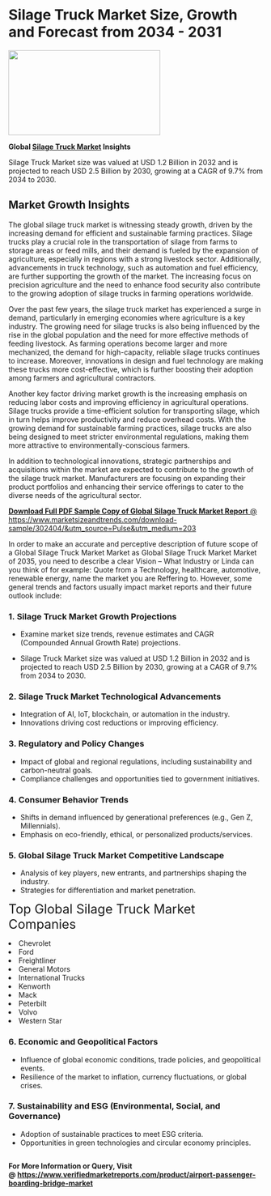 <H1>Silage Truck Market Size, Growth and Forecast from 2034 - 2031</H1><img class="aligncenter size-medium wp-image-584254" src="https://thirdeyenews.in/wp-content/uploads/2034/09/Global-Market-Research-300x168.jpeg" alt="" width="300" height="168" /><p><strong>Global&nbsp;<a href="https://www.marketsizeandtrends.com/download-sample/302404/&amp;utm_source=Pulse&amp;utm_medium=203">Silage Truck Market</a> Insights</strong></p><p>Silage Truck Market size was valued at USD 1.2 Billion in 2032 and is projected to reach USD 2.5 Billion by 2030, growing at a CAGR of 9.7% from 2034 to 2030.</p><p><h2>Market Growth Insights</h2> <p>The global silage truck market is witnessing steady growth, driven by the increasing demand for efficient and sustainable farming practices. Silage trucks play a crucial role in the transportation of silage from farms to storage areas or feed mills, and their demand is fueled by the expansion of agriculture, especially in regions with a strong livestock sector. Additionally, advancements in truck technology, such as automation and fuel efficiency, are further supporting the growth of the market. The increasing focus on precision agriculture and the need to enhance food security also contribute to the growing adoption of silage trucks in farming operations worldwide.</p> <p><a href="#"></a></p> <p>Over the past few years, the silage truck market has experienced a surge in demand, particularly in emerging economies where agriculture is a key industry. The growing need for silage trucks is also being influenced by the rise in the global population and the need for more effective methods of feeding livestock. As farming operations become larger and more mechanized, the demand for high-capacity, reliable silage trucks continues to increase. Moreover, innovations in design and fuel technology are making these trucks more cost-effective, which is further boosting their adoption among farmers and agricultural contractors.</p> <p>Another key factor driving market growth is the increasing emphasis on reducing labor costs and improving efficiency in agricultural operations. Silage trucks provide a time-efficient solution for transporting silage, which in turn helps improve productivity and reduce overhead costs. With the growing demand for sustainable farming practices, silage trucks are also being designed to meet stricter environmental regulations, making them more attractive to environmentally-conscious farmers.</p> <p>In addition to technological innovations, strategic partnerships and acquisitions within the market are expected to contribute to the growth of the silage truck market. Manufacturers are focusing on expanding their product portfolios and enhancing their service offerings to cater to the diverse needs of the agricultural sector.</p> <p><a href="#"></p><p><span class=""><strong>Download Full PDF Sample Copy of Global Silage Truck Market Report</strong> @ <a href="https://www.marketsizeandtrends.com/download-sample/302404/&amp;utm_source=Pulse&amp;utm_medium=203" target="_blank">https://www.marketsizeandtrends.com/download-sample/302404/&amp;utm_source=Pulse&amp;utm_medium=203</a></span></p><p>In order to make an accurate and perceptive description of future scope of a Global&nbsp;Silage Truck Market Market as Global&nbsp;Silage Truck Market Market of 2035, you need to describe a clear Vision &ndash; What Industry or Linda can you think of for example: Quote from a Technology, healthcare, automotive, renewable energy, name the market you are Reffering to. However, some general trends and factors usually impact market reports and their future outlook include:</p><h3>1.&nbsp;<strong>Silage Truck Market Growth Projections</strong></h3><ul><li>Examine market size trends, revenue estimates and CAGR (Compounded Annual Growth Rate) projections.</li><li><p>Silage Truck Market size was valued at USD 1.2 Billion in 2032 and is projected to reach USD 2.5 Billion by 2030, growing at a CAGR of 9.7% from 2034 to 2030.</p></li></ul><h3>2.&nbsp;<strong>Silage Truck Market Technological Advancements</strong></h3><ul><li>Integration of AI, IoT, blockchain, or automation in the industry.</li><li>Innovations driving cost reductions or improving efficiency.</li></ul><h3>3.&nbsp;<strong>Regulatory and Policy Changes</strong></h3><ul><li>Impact of global and regional regulations, including sustainability and carbon-neutral goals.</li><li>Compliance challenges and opportunities tied to government initiatives.</li></ul><h3>4.&nbsp;<strong>Consumer Behavior Trends</strong></h3><ul><li>Shifts in demand influenced by generational preferences (e.g., Gen Z, Millennials).</li><li>Emphasis on eco-friendly, ethical, or personalized products/services.</li></ul><h3>5.&nbsp;<strong>Global Silage Truck Market Competitive Landscape</strong></h3><ul><li>Analysis of key players, new entrants, and partnerships shaping the industry.</li><li>Strategies for differentiation and market penetration.</li></ul><p data-pm-slice="1 1 []"><span style="color: inherit; font-family: inherit; font-size: 25px;">Top Global Silage Truck Market Companies</span></p><div class="" data-test-id=""><p><li>Chevrolet</li><li> Ford</li><li> Freightliner</li><li> General Motors</li><li> International Trucks</li><li> Kenworth</li><li> Mack</li><li> Peterbilt</li><li> Volvo</li><li> Western Star</li></p></div><h3>6.&nbsp;<strong>Economic and Geopolitical Factors</strong></h3><ul><li>Influence of global economic conditions, trade policies, and geopolitical events.</li><li>Resilience of the market to inflation, currency fluctuations, or global crises.</li></ul><h3>7.&nbsp;<strong>Sustainability and ESG (Environmental, Social, and Governance)</strong></h3><ul><li>Adoption of sustainable practices to meet ESG criteria.</li><li>Opportunities in green technologies and circular economy principles.</li></ul><h2><strong style="font-size: 14px;">For More Information or Query, Visit @&nbsp;</strong><a style="background-color: #ffffff; font-size: 14px;" href="https://www.marketsizeandtrends.com/report/silage-truck-market/" target="_blank">https://www.verifiedmarketreports.com/product/airport-passenger-boarding-bridge-market</a></h2>
